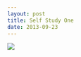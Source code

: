 ```yaml
---
layout: post
title: Self Study One
date: 2013-09-23
---
```

![](https://infinit.io/link/vokoiva/4GT9TEs.jpg)